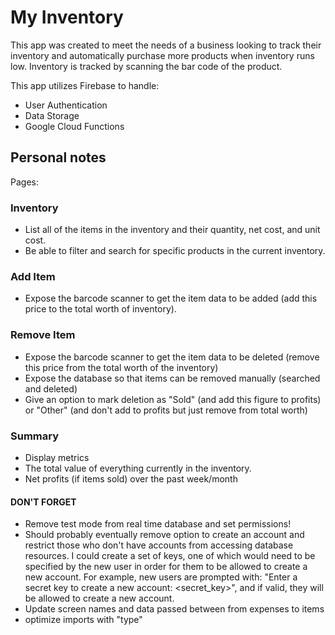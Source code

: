 # My Inventory

This app was created to meet the needs of a business looking to track their inventory and automatically purchase more products when inventory runs low. Inventory is tracked by scanning the bar code of the product.

This app utilizes Firebase to handle:

* User Authentication
* Data Storage
* Google Cloud Functions

## Personal notes

Pages:

### Inventory
* List all of the items in the inventory and their quantity, net cost, and unit cost. 
* Be able to filter and search for specific products in the current inventory.

### Add Item
* Expose the barcode scanner to get the item data to be added (add this price to the total worth of inventory).

### Remove Item
* Expose the barcode scanner to get the item data to be deleted (remove this price from the total worth of the inventory)
* Expose the database so that items can be removed manually (searched and deleted)
* Give an option to mark deletion as "Sold" (and add this figure to profits) or "Other" (and don't add to profits but just remove from total worth)

### Summary
* Display metrics 
* The total value of everything currently in the inventory.
* Net profits (if items sold) over the past week/month

#### DON'T FORGET
* Remove test mode from real time database and set permissions!
* Should probably eventually remove option to create an account and restrict those who don't have accounts from accessing database resources. I could create a set of keys, one of which would need to be specified by the new user in order for them to be allowed to create a new account. For example, new users are prompted with: "Enter a secret key to create a new account: <secret_key>", and if valid, they will be allowed to create a new account.
* Update screen names and data passed between from expenses to items
* optimize imports with "type"